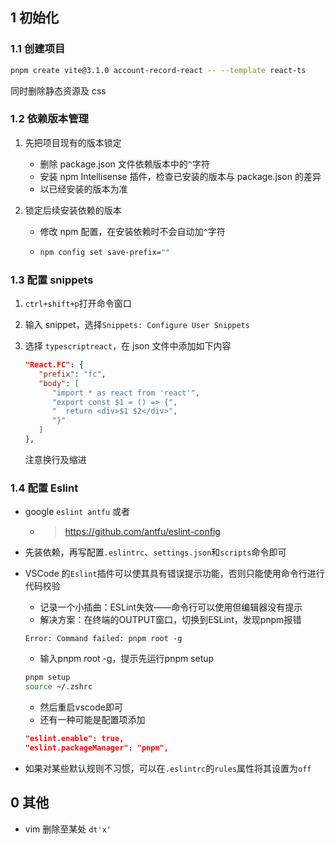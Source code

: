 ## 1 初始化

### 1.1 创建项目

```bash
pnpm create vite@3.1.0 account-record-react -- --template react-ts
```

同时删除静态资源及 css

### 1.2 依赖版本管理

1. 先把项目现有的版本锁定
   - 删除 package.json 文件依赖版本中的`^`字符
   - 安装 npm Intellisense 插件，检查已安装的版本与 package.json 的差异
   - 以已经安装的版本为准
1. 锁定后续安装依赖的版本

   - 修改 npm 配置，在安装依赖时不会自动加`^`字符

   - ```bash
     npm config set save-prefix=""
     ```

### 1.3 配置 snippets

1. `ctrl+shift+p`打开命令窗口
2. 输入 snippet，选择`Snippets: Configure User Snippets`
3. 选择 `typescriptreact`，在 json 文件中添加如下内容

   ```json
   "React.FC": {
      "prefix": "fc",
      "body": [
         "import * as react from 'react'",
         "export const $1 = () => {",
         "  return <div>$1 $2</div>",
         "}"
      ]
   },
   ```

   注意换行及缩进

### 1.4 配置 Eslint

- google `eslint antfu` 或者

  - > https://github.com/antfu/eslint-config

- 先装依赖，再写配置`.eslintrc`、`settings.json`和`scripts`命令即可
- VSCode 的`Eslint`插件可以使其具有错误提示功能，否则只能使用命令行进行代码校验
   - 记录一个小插曲：ESLint失效——命令行可以使用但编辑器没有提示
   - 解决方案：在终端的OUTPUT窗口，切换到ESLint，发现pnpm报错
   ```
   Error: Command failed: pnpm root -g
   ``` 
   - 输入pnpm root -g，提示先运行pnpm setup
   ```sh
   pnpm setup
   source ~/.zshrc
   ```
   - 然后重启vscode即可
   - 还有一种可能是配置项添加
   ```json
   "eslint.enable": true,
   "eslint.packageManager": "pnpm",
   ```
- 如果对某些默认规则不习惯，可以在`.eslintrc`的`rules`属性将其设置为`off`

## 0 其他

- vim 删除至某处 `dt'x'`
